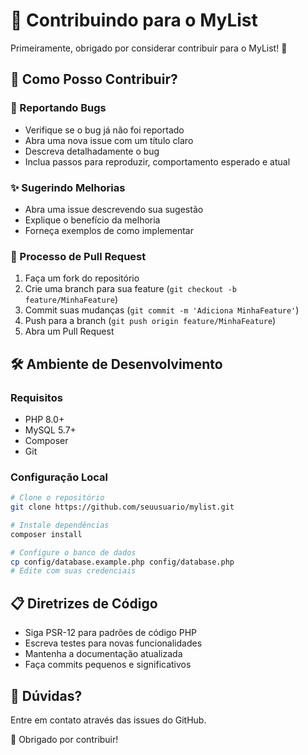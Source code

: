 # 🤝 Contribuindo para o MyList

Primeiramente, obrigado por considerar contribuir para o MyList! 🎉

## 🌈 Como Posso Contribuir?

### 🐛 Reportando Bugs
- Verifique se o bug já não foi reportado
- Abra uma nova issue com um título claro
- Descreva detalhadamente o bug
- Inclua passos para reproduzir, comportamento esperado e atual

### ✨ Sugerindo Melhorias
- Abra uma issue descrevendo sua sugestão
- Explique o benefício da melhoria
- Forneça exemplos de como implementar

### 🚀 Processo de Pull Request
1. Faça um fork do repositório
2. Crie uma branch para sua feature (`git checkout -b feature/MinhaFeature`)
3. Commit suas mudanças (`git commit -m 'Adiciona MinhaFeature'`)
4. Push para a branch (`git push origin feature/MinhaFeature`)
5. Abra um Pull Request

## 🛠 Ambiente de Desenvolvimento

### Requisitos
- PHP 8.0+
- MySQL 5.7+
- Composer
- Git

### Configuração Local
```bash
# Clone o repositório
git clone https://github.com/seuusuario/mylist.git

# Instale dependências
composer install

# Configure o banco de dados
cp config/database.example.php config/database.php
# Edite com suas credenciais
```

## 📋 Diretrizes de Código
- Siga PSR-12 para padrões de código PHP
- Escreva testes para novas funcionalidades
- Mantenha a documentação atualizada
- Faça commits pequenos e significativos

## 🤔 Dúvidas?
Entre em contato através das issues do GitHub.

🌟 Obrigado por contribuir!
